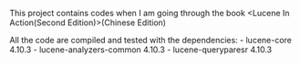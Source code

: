 This project contains codes when I am going through the book <Lucene In Action(Second Edition)>(Chinese Edition)

All the code are compiled and tested with the dependencies:
    - lucene-core 4.10.3
    - lucene-analyzers-common 4.10.3
    - lucene-queryparesr 4.10.3
